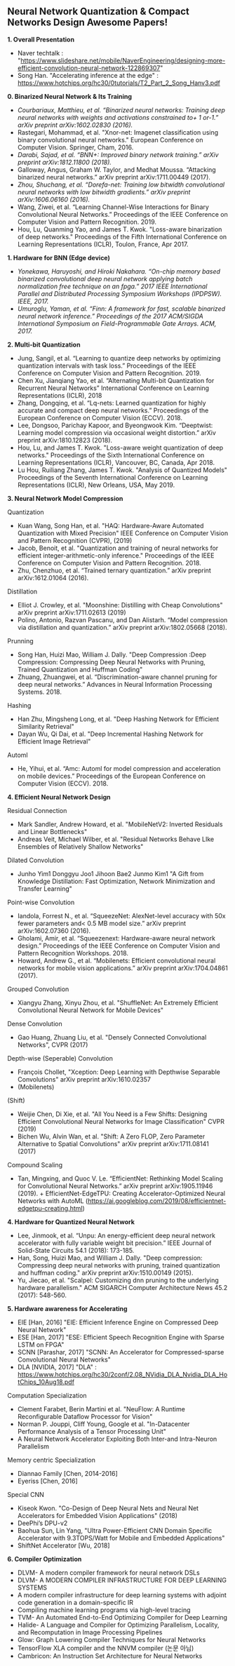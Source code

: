 ## Neural Network Quantization & Compact Networks Design Awesome Papers!

**1. Overall Presentation**
 - Naver techtalk : "https://www.slideshare.net/mobile/NaverEngineering/designing-more-efficient-convolution-neural-network-122869307"
 - Song Han. "Accelerating inference at the edge" : https://www.hotchips.org/hc30/0tutorials/T2_Part_2_Song_Hanv3.pdf
 

**0. Binarized Neural Network & Its Training**
 - *Courbariaux, Matthieu, et al. “Binarized neural networks: Training deep neural networks with weights and activations constrained to+ 1 or-1.” arXiv preprint arXiv:1602.02830 (2016).*
 - Rastegari, Mohammad, et al. "Xnor-net: Imagenet classification using binary convolutional neural networks." European Conference on Computer Vision. Springer, Cham, 2016.  
 - *Darabi, Sajad, et al. “BNN+: Improved binary network training.” arXiv preprint arXiv:1812.11800 (2018).*
 - Galloway, Angus, Graham W. Taylor, and Medhat Moussa. “Attacking binarized neural networks.” arXiv preprint arXiv:1711.00449 (2017).
 - *Zhou, Shuchang, et al. “Dorefa-net: Training low bitwidth convolutional neural networks with low bitwidth gradients.” arXiv preprint arXiv:1606.06160 (2016).*  
 - Wang, Ziwei, et al. “Learning Channel-Wise Interactions for Binary Convolutional Neural Networks.” Proceedings of the IEEE Conference on Computer Vision and Pattern Recognition. 2019.
 - Hou, Lu, Quanming Yao, and James T. Kwok. "Loss-aware binarization of deep networks." Proceedings of the Fifth International Conference on Learning Representations (ICLR), Toulon, France, Apr 2017.

**1. Hardware for BNN (Edge device)**
 - *Yonekawa, Haruyoshi, and Hiroki Nakahara. “On-chip memory based binarized convolutional deep neural network applying batch normalization free technique on an fpga.” 2017 IEEE International Parallel and Distributed Processing Symposium Workshops (IPDPSW). IEEE, 2017.* 
 - *Umuroglu, Yaman, et al. “Finn: A framework for fast, scalable binarized neural network inference.” Proceedings of the 2017 ACM/SIGDA International Symposium on Field-Programmable Gate Arrays. ACM, 2017.*

**2. Multi-bit Quantization** 
 - Jung, Sangil, et al. “Learning to quantize deep networks by optimizing quantization intervals with task loss.” Proceedings of the IEEE Conference on Computer Vision and Pattern Recognition. 2019.
 -  Chen Xu, Jianqiang Yao, et al. “Alternating Multi-bit Quantization for Recurrent Neural Networks” International Conference on Learning Representations (ICLR), 2018
 - Zhang, Dongqing, et al. “Lq-nets: Learned quantization for highly accurate and compact deep neural networks.” Proceedings of the European Conference on Computer Vision (ECCV). 2018.
 - Lee, Dongsoo, Parichay Kapoor, and Byeongwook Kim. “Deeptwist: Learning model compression via occasional weight distortion.” arXiv preprint arXiv:1810.12823 (2018).
 - Hou, Lu, and James T. Kwok. "Loss-aware weight quantization of deep networks." Proceedings of the Sixth International Conference on Learning Representations (ICLR), Vancouver, BC, Canada, Apr 2018.
 - Lu Hou, Ruiliang Zhang, James T. Kwok. "Analysis of Quantized Models" Proceedings of the Seventh International Conference on Learning Representations (ICLR), New Orleans, USA, May 2019.

**3. Neural Network Model Compression**

 Quantization
- Kuan Wang, Song Han, et al. "HAQ: Hardware-Aware Automated Quantization with Mixed Precision" IEEE Conference on Computer Vision and Pattern Recognition (CVPR), (2019)
- Jacob, Benoit, et al. "Quantization and training of neural networks for efficient integer-arithmetic-only inference." Proceedings of the IEEE Conference on Computer Vision and Pattern Recognition. 2018.
- Zhu, Chenzhuo, et al. “Trained ternary quantization.” arXiv preprint arXiv:1612.01064 (2016).

 Distillation
- Elliot J. Crowley, et al. "Moonshine: Distilling with Cheap Convolutions" arXiv preprint arXiv:1711.02613 (2019)
- Polino, Antonio, Razvan Pascanu, and Dan Alistarh. “Model compression via distillation and quantization.” arXiv preprint arXiv:1802.05668 (2018).
 
 Prunning
- Song Han, Huizi Mao, William J. Dally. "Deep Compression :Deep Compression: Compressing Deep Neural Networks with Pruning, Trained Quantization and Huffman Coding"
- Zhuang, Zhuangwei, et al. “Discrimination-aware channel pruning for deep neural networks.” Advances in Neural Information Processing Systems. 2018.

 Hashing
- Han Zhu, Mingsheng Long, et al. "Deep Hashing Network for Efficient Similarity Retrieval"
- Dayan Wu, Qi Dai, et al. "Deep Incremental Hashing Network for Efficient Image Retrieval"

 Automl
- He, Yihui, et al. “Amc: Automl for model compression and acceleration on mobile devices.” Proceedings of the European Conference on Computer Vision (ECCV). 2018.


**4. Efficient Neural Network Design**
 
 Residual Connection
 - Mark Sandler, Andrew Howard, et al. "MobileNetV2: Inverted Residuals and Linear Bottlenecks"
 - Andreas Veit, Michael Wilber, et al. "Residual Networks Behave LIke Ensembles of Relatively Shallow Networks"
 
 Dilated Convolution
  - Junho Yim1 Donggyu Joo1 Jihoon Bae2 Junmo Kim1 "A Gift from Knowledge Distillation: Fast Optimization, Network Minimization and Transfer Learning"
  
 Point-wise Convolution
  - Iandola, Forrest N., et al. “SqueezeNet: AlexNet-level accuracy with 50x fewer parameters and< 0.5 MB model size.” arXiv preprint arXiv:1602.07360 (2016).
  - Gholami, Amir, et al. “Squeezenext: Hardware-aware neural network design.” Proceedings of the IEEE Conference on Computer Vision and Pattern Recognition Workshops. 2018.
  - Howard, Andrew G., et al. “Mobilenets: Efficient convolutional neural networks for mobile vision applications.” arXiv preprint arXiv:1704.04861 (2017).
 
 Grouped Convolution
 - Xiangyu Zhang, Xinyu Zhou, et al. "ShuffleNet: An Extremely Efficient Convolutional Neural Network for Mobile Devices"
 
 Dense Convolution
 - Gao Huang, Zhuang Liu, et al. "Densely Connected Convolutional Networks", CVPR (2017)
 
 Depth-wise (Seperable) Convolution
 - François Chollet, "Xception: Deep Learning with Depthwise Separable Convolutions" arXiv preprint arXiv:1610.02357 
 - (Mobilenets)
 
 (Shift)
 - Weijie Chen, Di Xie, et al. "All You Need is a Few Shifts: Designing Efficient Convolutional Neural Networks for Image Classification" CVPR (2019)
 - Bichen Wu, Alvin Wan, et al. "Shift: A Zero FLOP, Zero Parameter Alternative to Spatial Convolutions" arXiv preprint arXiv:1711.08141 (2017)
 
 Compound Scaling
- Tan, Mingxing, and Quoc V. Le. “EfficientNet: Rethinking Model Scaling for Convolutional Neural Networks.” arXiv preprint arXiv:1905.11946 (2019). + EfficientNet-EdgeTPU: Creating Accelerator-Optimized Neural Networks with AutoML (https://ai.googleblog.com/2019/08/efficientnet-edgetpu-creating.html)


  
**4. Hardware for Quantized Neural Network**
 - Lee, Jinmook, et al. “Unpu: An energy-efficient deep neural network accelerator with fully variable weight bit precision.” IEEE Journal of Solid-State Circuits 54.1 (2018): 173-185.
 - Han, Song, Huizi Mao, and William J. Dally. "Deep compression: Compressing deep neural networks with pruning, trained quantization and huffman coding." arXiv preprint arXiv:1510.00149 (2015).
 - Yu, Jiecao, et al. "Scalpel: Customizing dnn pruning to the underlying hardware parallelism." ACM SIGARCH Computer Architecture News 45.2 (2017): 548-560.


**5. Hardware awareness for Accelerating**

 - EIE [Han, 2016] "EIE: Efficient Inference Engine on Compressed Deep Neural Network"
 - ESE [Han, 2017] "ESE: Efficient Speech Recognition Engine with Sparse LSTM on FPGA"
 - SCNN [Parashar, 2017] "SCNN: An Accelerator for Compressed-sparse Convolutional Neural Networks"
 - DLA [NVIDIA, 2017] "DLA" : https://www.hotchips.org/hc30/2conf/2.08_NVidia_DLA_Nvidia_DLA_HotChips_10Aug18.pdf
 
 Computation Specialization
 - Clement Farabet, Berin Martini et al. "NeuFlow: A Runtime Reconfigurable Dataflow Processor for Vision"
 - Norman P. Jouppi, Cliff Young, Google et al. "In-Datacenter Performance Analysis of a Tensor Processing Unit"
  - A Neural Network Accelerator Exploiting Both Inter-and Intra-Neuron Parallelism
  
 Memory centric Specialization
 - Diannao Family [Chen, 2014-2016] 
 - Eyeriss [Chen, 2016]
 
 Special CNN
 - Kiseok Kwon. "Co-Design of Deep Neural Nets and Neural Net Accelerators for Embedded Vision Applications" (2018)
 - DeePhi’s DPU-v2
 - Baohua Sun, Lin Yang, "Ultra Power-Efficient CNN Domain Specific Accelerator with 9.3TOPS/Watt for Mobile and Embedded Applications"
 - ShiftNet Accelerator [Wu, 2018]
 
 **6. Compiler Optimization**
 
 - DLVM- A modern compiler framework for neural network DSLs
 - DLVM- A MODERN COMPILER INFRASTRUCTURE FOR DEEP LEARNING SYSTEMS
 -  A modern compiler infrastructure for deep learning systems with adjoint code generation in a domain-specific IR
 - Compiling machine learning programs via high-level tracing
 - TVM- An Automated End-to-End Optimizing Compiler for Deep Learning
 - Halide- A Language and Compiler for Optimizing Parallelism, Locality, and Recomputation in Image Processing Pipelines
 - Glow: Graph Lowering Compiler Techniques for Neural Networks
 - TensorFlow XLA compiler and the NNVM compiler (논문 아님) 
 - Cambricon: An Instruction Set Architecture for Neural Networks
